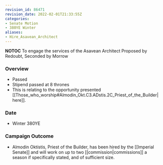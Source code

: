 ```yaml
---
revision_id: 86471
revision_date: 2022-02-01T21:33:55Z
categories:
- Senate Motion
- 380YE Winter
aliases:
- Hire_Asavean_Architect
---
```



__NOTOC__
To engage the services of the Asavean Architect
Proposed by Redoubt, Seconded by Morrow

### Overview
* Passed
* Stipend passed at 8 thrones
* This is relating to the opportunity presented [[Those_who_worship#Almodin_Okt.C3.ADstis.2C_Priest_of_the_Builder|here]].

### Date
* Winter 380YE

### Campaign Outcome
* Almodin Oktístis, Priest of the Builder, has been hired by the [[Imperial Senate]] and will work on up to two [[commission|commissions]] a season if specifically stated, and of sufficient size.